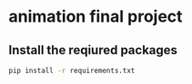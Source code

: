 # animation final project

## Install the reqiured packages
```bash
pip install -r requirements.txt
```

